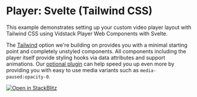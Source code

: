 # Player: Svelte (Tailwind CSS)

This example demonstrates setting up your custom video player layout with Tailwind CSS using
Vidstack Player Web Components with Svelte.

The [Tailwind][tailwind] option we're building on provides you with a minimal starting point and
completely unstyled components. All components including the player itself provide styling hooks
via data attributes and support animations. Our [optional plugin][tailwind-plugin] can help speed
you up even more by providing you with easy to use media variants such as `media-paused:opacity-0`.

[![Open in StackBlitz](https://developer.stackblitz.com/img/open_in_stackblitz.svg)][stackblitz-demo]

[tailwind]: https://tailwindcss.com
[tailwind-plugin]: https://vidstack.io/docs/wc/player/styling/tailwind
[stackblitz-demo]: https://stackblitz.com/fork/github/vidstack/examples/tree/main/player/svelte/tailwind-css?title=Vidstack%20Player%20-%20Svelte%20%28Tailwind%20CSS%29&file=src/main.ts&showSidebar=1
